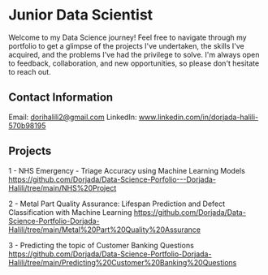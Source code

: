 # Junior Data Scientist

Welcome to my Data Science journey! Feel free to navigate through my portfolio to get a glimpse of the projects I've undertaken, the skills I've acquired, and the problems I've had the privilege to solve. I'm always open to feedback, collaboration, and new opportunities, so please don't hesitate to reach out.


## Contact Information
Email: dorihalili2@gmail.com
LinkedIn: www.linkedin.com/in/dorjada-halili-570b98195


## Projects
1 - NHS Emergency - Triage Accuracy using Machine Learning Models
https://github.com/Dorjada/Data-Science-Porfolio---Dorjada-Halili/tree/main/NHS%20Project

2 - Metal Part Quality Assurance: Lifespan Prediction and Defect Classification with Machine Learning
https://github.com/Dorjada/Data-Science-Portfolio-Dorjada-Halili/tree/main/Metal%20Part%20Quality%20Assurance

3 - Predicting the topic of Customer Banking Questions
https://github.com/Dorjada/Data-Science-Portfolio-Dorjada-Halili/tree/main/Predicting%20Customer%20Banking%20Questions
